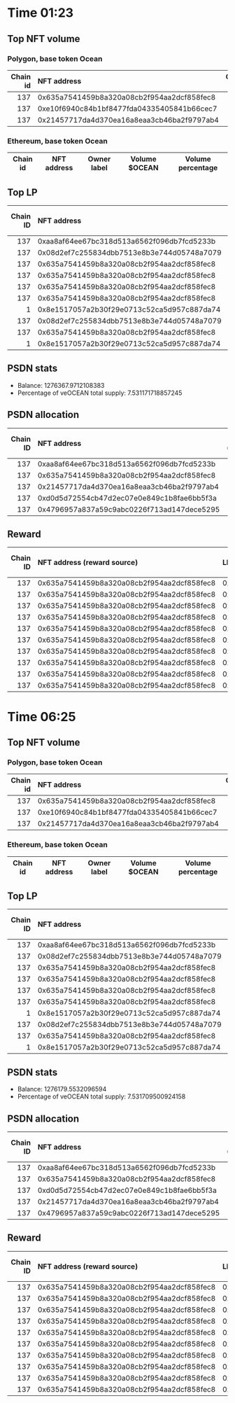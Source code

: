 # Time 01:23
## Top NFT volume
### Polygon, base token Ocean
|   Chain id | NFT address                                |   Owner label |   Volume $mOCEAN |   Volume percentage |
|-----------:|:-------------------------------------------|--------------:|-----------------:|--------------------:|
|        137 | 0x635a7541459b8a320a08cb2f954aa2dcf858fec8 |           nan |           100000 |          99.954     |
|        137 | 0xe10f6940c84b1bf8477fda04335405841b66cec7 |           nan |               24 |           0.023989  |
|        137 | 0x21457717da4d370ea16a8eaa3cb46ba2f9797ab4 |           nan |               22 |           0.0219899 |

### Ethereum, base token Ocean
| Chain id   | NFT address   | Owner label   | Volume $OCEAN   | Volume percentage   |
|------------|---------------|---------------|-----------------|---------------------|

## Top LP
|   Chain ID | NFT address                                | LP address   |   Allocation (veOCEAN) |   Percent of its balance | LP label   |
|-----------:|:-------------------------------------------|:-------------|-----------------------:|-------------------------:|:-----------|
|        137 | 0xaa8af64ee67bc318d513a6562f096db7fcd5233b | 0x8475b523   |                 829639 |                 0.65     | psdn       |
|        137 | 0x08d2ef7c255834dbb7513e8b3e744d05748a7079 | 0xf0a88025   |                 517618 |                 0.89     | wallet_1   |
|        137 | 0x635a7541459b8a320a08cb2f954aa2dcf858fec8 | 0x8475b523   |                 400403 |                 0.313705 | psdn       |
|        137 | 0x635a7541459b8a320a08cb2f954aa2dcf858fec8 | 0x663052ad   |                 316112 |                 0.635    | wallet_3   |
|        137 | 0x635a7541459b8a320a08cb2f954aa2dcf858fec8 | 0xcf8a4b99   |                 271183 |                 0.955    | wallet_2   |
|        137 | 0x635a7541459b8a320a08cb2f954aa2dcf858fec8 | 0x8978be1b   |                 225452 |                 0.635    | wallet_5   |
|          1 | 0x8e1517057a2b30f29e0713c52ca5d957c887da74 | 0x663052ad   |                 181702 |                 0.365    | wallet_3   |
|        137 | 0x08d2ef7c255834dbb7513e8b3e744d05748a7079 | 0x655efe6e   |                 171590 |                 0.895    | wallet_6   |
|        137 | 0x635a7541459b8a320a08cb2f954aa2dcf858fec8 | 0x5cdc664b   |                 135221 |                 0.895    | unknown    |
|          1 | 0x8e1517057a2b30f29e0713c52ca5d957c887da74 | 0x8978be1b   |                 129591 |                 0.365    | wallet_5   |

## PSDN stats
- Balance: 1276367.9712108383
- Percentage of veOCEAN total supply: 7.531171718857245
## PSDN allocation
|   Chain ID | NFT address                                |   Allocation (veOCEAN) |   Percent of its balance |
|-----------:|:-------------------------------------------|-----------------------:|-------------------------:|
|        137 | 0xaa8af64ee67bc318d513a6562f096db7fcd5233b |             829639     |                 0.65     |
|        137 | 0x635a7541459b8a320a08cb2f954aa2dcf858fec8 |             400403     |                 0.313705 |
|        137 | 0x21457717da4d370ea16a8eaa3cb46ba2f9797ab4 |              22515.1   |                 0.01764  |
|        137 | 0xd0d5d72554cb47d2ec07e0e849c1b8fae6bb5f3a |              22515.1   |                 0.01764  |
|        137 | 0x4796957a837a59c9abc0226f713ad147dece5295 |                848.785 |                 0.000665 |

## Reward
|   Chain ID | NFT address (reward source)                | LP address   |   Reward amount (OCEAN) | LP label   |
|-----------:|:-------------------------------------------|:-------------|------------------------:|:-----------|
|        137 | 0x635a7541459b8a320a08cb2f954aa2dcf858fec8 | 0x8475b523   |                6293.13  | psdn       |
|        137 | 0x635a7541459b8a320a08cb2f954aa2dcf858fec8 | 0x663052ad   |                4968.33  | wallet_3   |
|        137 | 0x635a7541459b8a320a08cb2f954aa2dcf858fec8 | 0xcf8a4b99   |                4262.19  | wallet_2   |
|        137 | 0x635a7541459b8a320a08cb2f954aa2dcf858fec8 | 0x8978be1b   |                3543.43  | wallet_5   |
|        137 | 0x635a7541459b8a320a08cb2f954aa2dcf858fec8 | 0x5cdc664b   |                2125.27  | nan        |
|        137 | 0x635a7541459b8a320a08cb2f954aa2dcf858fec8 | 0xb1e24789   |                1921.29  | nan        |
|        137 | 0x635a7541459b8a320a08cb2f954aa2dcf858fec8 | 0x7328eada   |                1720.83  | nan        |
|        137 | 0x635a7541459b8a320a08cb2f954aa2dcf858fec8 | 0xce74a588   |                1255.36  | wallet_7   |
|        137 | 0x635a7541459b8a320a08cb2f954aa2dcf858fec8 | 0xcd2e9293   |                 711.615 | nan        |
|        137 | 0x635a7541459b8a320a08cb2f954aa2dcf858fec8 | 0x4599225b   |                 551.84  | nan        |
# Time 06:25
## Top NFT volume
### Polygon, base token Ocean
|   Chain id | NFT address                                |   Owner label |   Volume $mOCEAN |   Volume percentage |
|-----------:|:-------------------------------------------|--------------:|-----------------:|--------------------:|
|        137 | 0x635a7541459b8a320a08cb2f954aa2dcf858fec8 |           nan |           100000 |          99.954     |
|        137 | 0xe10f6940c84b1bf8477fda04335405841b66cec7 |           nan |               24 |           0.023989  |
|        137 | 0x21457717da4d370ea16a8eaa3cb46ba2f9797ab4 |           nan |               22 |           0.0219899 |

### Ethereum, base token Ocean
| Chain id   | NFT address   | Owner label   | Volume $OCEAN   | Volume percentage   |
|------------|---------------|---------------|-----------------|---------------------|

## Top LP
|   Chain ID | NFT address                                | LP address   |   Allocation (veOCEAN) |   Percent of its balance | LP label   |
|-----------:|:-------------------------------------------|:-------------|-----------------------:|-------------------------:|:-----------|
|        137 | 0xaa8af64ee67bc318d513a6562f096db7fcd5233b | 0x8475b523   |                 829517 |                 0.65     | psdn       |
|        137 | 0x08d2ef7c255834dbb7513e8b3e744d05748a7079 | 0xf0a88025   |                 517538 |                 0.89     | wallet_1   |
|        137 | 0x635a7541459b8a320a08cb2f954aa2dcf858fec8 | 0x8475b523   |                 400344 |                 0.313705 | psdn       |
|        137 | 0x635a7541459b8a320a08cb2f954aa2dcf858fec8 | 0x663052ad   |                 316065 |                 0.635    | wallet_3   |
|        137 | 0x635a7541459b8a320a08cb2f954aa2dcf858fec8 | 0xcf8a4b99   |                 271142 |                 0.955    | wallet_2   |
|        137 | 0x635a7541459b8a320a08cb2f954aa2dcf858fec8 | 0x8978be1b   |                 225419 |                 0.635    | wallet_5   |
|          1 | 0x8e1517057a2b30f29e0713c52ca5d957c887da74 | 0x663052ad   |                 181675 |                 0.365    | wallet_3   |
|        137 | 0x08d2ef7c255834dbb7513e8b3e744d05748a7079 | 0x655efe6e   |                 171563 |                 0.895    | wallet_6   |
|        137 | 0x635a7541459b8a320a08cb2f954aa2dcf858fec8 | 0x5cdc664b   |                 135201 |                 0.895    | unknown    |
|          1 | 0x8e1517057a2b30f29e0713c52ca5d957c887da74 | 0x8978be1b   |                 129572 |                 0.365    | wallet_5   |

## PSDN stats
- Balance: 1276179.5532096594
- Percentage of veOCEAN total supply: 7.531709500924158
## PSDN allocation
|   Chain ID | NFT address                                |   Allocation (veOCEAN) |   Percent of its balance |
|-----------:|:-------------------------------------------|-----------------------:|-------------------------:|
|        137 | 0xaa8af64ee67bc318d513a6562f096db7fcd5233b |             829517     |                 0.65     |
|        137 | 0x635a7541459b8a320a08cb2f954aa2dcf858fec8 |             400344     |                 0.313705 |
|        137 | 0xd0d5d72554cb47d2ec07e0e849c1b8fae6bb5f3a |              22511.8   |                 0.01764  |
|        137 | 0x21457717da4d370ea16a8eaa3cb46ba2f9797ab4 |              22511.8   |                 0.01764  |
|        137 | 0x4796957a837a59c9abc0226f713ad147dece5295 |                848.659 |                 0.000665 |

## Reward
|   Chain ID | NFT address (reward source)                | LP address   |   Reward amount (OCEAN) | LP label   |
|-----------:|:-------------------------------------------|:-------------|------------------------:|:-----------|
|        137 | 0x635a7541459b8a320a08cb2f954aa2dcf858fec8 | 0x8475b523   |                6292.21  | psdn       |
|        137 | 0x635a7541459b8a320a08cb2f954aa2dcf858fec8 | 0x663052ad   |                4967.6   | wallet_3   |
|        137 | 0x635a7541459b8a320a08cb2f954aa2dcf858fec8 | 0xcf8a4b99   |                4261.53  | wallet_2   |
|        137 | 0x635a7541459b8a320a08cb2f954aa2dcf858fec8 | 0x8978be1b   |                3542.91  | wallet_5   |
|        137 | 0x635a7541459b8a320a08cb2f954aa2dcf858fec8 | 0x5cdc664b   |                2124.96  | nan        |
|        137 | 0x635a7541459b8a320a08cb2f954aa2dcf858fec8 | 0xb1e24789   |                1921     | nan        |
|        137 | 0x635a7541459b8a320a08cb2f954aa2dcf858fec8 | 0x7328eada   |                1720.58  | nan        |
|        137 | 0x635a7541459b8a320a08cb2f954aa2dcf858fec8 | 0xce74a588   |                1255.17  | wallet_7   |
|        137 | 0x635a7541459b8a320a08cb2f954aa2dcf858fec8 | 0xcd2e9293   |                 711.505 | nan        |
|        137 | 0x635a7541459b8a320a08cb2f954aa2dcf858fec8 | 0x4599225b   |                 551.757 | nan        |
